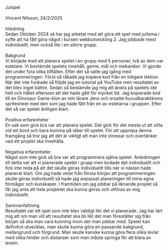 Julspel
<br>
<br>
Vincent Nilsson, 24/2/2025
<br>
<br>
Inledning
<br>
Sedan Oktober 2024 så har jag arbetat med att göra ett spel med jultema i syfte att ha fått göra något i kursen webbutveckling 2. Jag jobbade mest individuellt, men också lite i en större grupp.
<br>
<br>
Bakgrund
<br>
Vi började med att planera spelet i en grupp med 5 personer, två av dem var estetare. Vi bestämde spelets innehåll, genre, mål och mekaniker. Vi gjorde det under fyra olika tillfällen. Efter det så satte jag igång med programmeringen. Först så råkade jag kopiera kod från en tidigare lektion. När det inte funkade så följde jag en tutorial på YouTube men resultatet av det blev inget bättre. Sedan så bestämde jag mig att ändra på spelets idé helt och hållet eftersom att det hade gått för mycket tid. Jag kopierade kod till en Dinosaur Game-klon av min lärare Jens och ersatte huvudkaraktärens spritesheet med den som jag hade fått från en av estetarna i gruppen. Efter det så var spelet äntligen klart. 
<br>
<br>
Positiva erfarenheter
<br>
En sak som gick bra var att planera spelet. Det gick för det mesta ut att sitta vid ett bord och bara komma på idéer till spelet. För att upprepa denna framgång så tror jag att det är viktigt att man inte stressar och övertänker vad ett projekt ska innehålla.
<br>
<br>
Negativa erfarenheter
<br>
Något som inte gick så bra var att programmera själva spelet. Anledningen till detta var att vi planerade spelet i grupp men kodade det individuellt och fick inte reda på att det skulle göras individuellt tills när vi nästan hade planerat klart. Om jag hade vetat från första början att programmeringen skulle göras individuellt så hade jag anpassat planeringen till mina egna förmågor och kunskaper. I framtiden om jag jobbar på liknande projekt så får jag anta att hela projektet ska kunna göras och utföras av mig individuellt.
<br>
<br>
Sammanfattning
<br>
Resultatet var ett spel som inte blev väldigt likt det vi planerade. Jag har lärt mig att om man vill att resultatet ska bli likt det man föreställer sig från början så ska man vara kunning inom det man jobbar med. Spelet kan definitivt utvecklas, man skulle kunna göra en passande bakgrund, mellangrund och förgrund. Man skulle kanske kunna göra flera olika levlar med olika hinder och distanser som man måste springa för att klara av leveln.